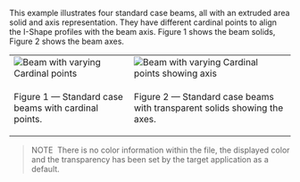 ﻿This example illustrates four standard case beams, all with an extruded area solid and axis representation. They have different cardinal points to align the I-Shape profiles with the beam axis. Figure 1 shows the beam solids, Figure 2 shows the beam axes.

<table summary="extrusion representation">
 <tr>
  <td><img src="../../../../figures/examples/beam_varying_cardinal_points.png" alt="Beam with varying Cardinal points">
  </td>
  <td><img src="../../../../figures/examples/beam_varying_cardinal_points_axis.png" alt="Beam with varying Cardinal points showing axis">
  </td>
 </tr>
 <tr style="height:20px;">
  <td style="vertical-align:bottom;">
   <p class="figure">Figure 1 &mdash; Standard case beams with cardinal points.</p>
  </td>
  <td style="vertical-align:bottom;">
   <p class="figure">Figure 2 &mdash; Standard case beams with transparent solids showing the axes.</p>
  </td>
 </tr>
</table>

> NOTE&nbsp; There is no color information within the file, the displayed color and the transparency has been set by the target application as a default.
